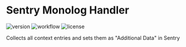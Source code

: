 # Sentry Monolog Handler

![version](https://img.shields.io/github/v/tag/codin/sentry-monolog-handler)
![workflow](https://img.shields.io/github/workflow/status/codin/sentry-monolog-handler/Composer)
![license](https://img.shields.io/github/license/codin/sentry-monolog-handler)

Collects all context entries and sets them as "Additional Data" in Sentry